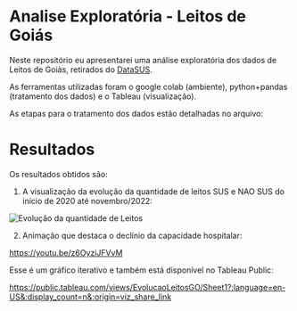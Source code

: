 # Analise Exploratória - Leitos de Goiás

Neste repositório eu apresentarei uma análise exploratória dos dados de Leitos de Goiàs, retirados do [DataSUS](https://datasus.saude.gov.br/transferencia-de-arquivos/).

As ferramentas utilizadas foram o google colab (ambiente), python+pandas (tratamento dos dados) e o Tableau (visualização).

As etapas para o tratamento dos dados estão detalhadas no arquivo:

# Resultados
 
Os resultados obtidos são:
 
 
1) A visualização da evolução da quantidade de leitos SUS e NAO SUS do início de 2020 até novembro/2022:

![Evolução da quantidade de Leitos](https://media.discordapp.net/attachments/454743706306609152/1058173829022748824/xp2aAOSzJjsQAAAABJRU5ErkJggg.png)


2) Animação que destaca o declínio da capacidade hospitalar:

https://youtu.be/z6OyziJFVvM

Esse é um gráfico iterativo e também está disponível no Tableau Public: 

https://public.tableau.com/views/EvolucaoLeitosGO/Sheet1?:language=en-US&:display_count=n&:origin=viz_share_link

